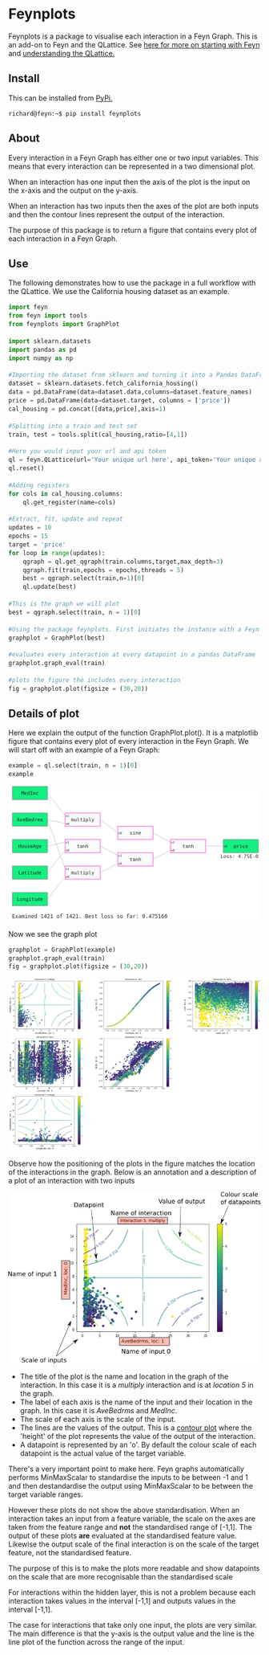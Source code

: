 # Feynplots
Feynplots is a package to visualise each interaction in a Feyn Graph. This is an add-on to Feyn and the QLattice. See [here for more on starting with Feyn](https://docs.abzu.ai/docs/guides/quick_start.html) and [understanding the QLattice.](https://docs.abzu.ai/docs/guides/qlattice.html)

## Install
This can be installed from [PyPi.](https://pypi.org/project/feynplots/)
```
richard@feyn:~$ pip install feynplots
```


## About
Every interaction in a Feyn Graph has either one or two input variables. This means that every interaction can be represented in a two dimensional plot.

When an interaction has one input then the axis of the plot is the input on the x-axis and the output on the y-axis.

When an interaction has two inputs then the axes of the plot are both inputs and then the contour lines represent the output of the interaction.

The purpose of this package is to return a figure that contains every plot of each interaction in a Feyn Graph.

## Use
The following demonstrates how to use the package in a full workflow with the QLattice. We use the California housing dataset as an example.
```python
import feyn
from feyn import tools
from feynplots import GraphPlot

import sklearn.datasets
import pandas as pd
import numpy as np

#Importing the dataset from sklearn and turning it into a Pandas DataFrame
dataset = sklearn.datasets.fetch_california_housing()
data = pd.DataFrame(data=dataset.data,columns=dataset.feature_names)
price = pd.DataFrame(data=dataset.target, columns = ['price'])
cal_housing = pd.concat([data,price],axis=1)

#Splitting into a train and test set
train, test = tools.split(cal_housing,ratio=[4,1])

#Here you would input your url and api token
ql = feyn.QLattice(url='Your unique url here', api_token='Your unique api token here')
ql.reset()

#Adding registers
for cols in cal_housing.columns:
    ql.get_register(name=cols)
    
#Extract, fit, update and repeat
updates = 10
epochs = 15
target = 'price'
for loop in range(updates):
    qgraph = ql.get_qgraph(train.columns,target,max_depth=3)
    qgraph.fit(train,epochs = epochs,threads = 5)
    best = qgraph.select(train,n=1)[0]
    ql.update(best)
    
#This is the graph we will plot
best = qgraph.select(train, n = 1)[0]

#Using the package feynplots. First initiates the instance with a Feyn graph
graphplot = GraphPlot(best) 

#evaluates every interaction at every datapoint in a pandas DataFrame
graphplot.graph_eval(train)

#plots the figure the includes every interaction
fig = graphplot.plot(figsize = (30,20)) 
```
## Details of plot
Here we explain the output of the function GraphPlot.plot(). It is a matplotlib figure that contains every plot of every interaction in the Feyn Graph. We will start off with an example of a Feyn Graph: 

```python
example = ql.select(train, n = 1)[0]
example
```
![Example graph](calhousinggraph1.png) 

Now we see the graph plot
```python
graphplot = GraphPlot(example)
graphplot.graph_eval(train)
fig = graphplot.plot(figsize = (30,20)) 
```
![Example plot](calhousinggraphplot.png) 

Observe how the positioning of the plots in the figure matches the location of the interactions in the graph. Below is an annotation and a description of a plot of an interaction with two inputs

![Annotated plot](interactionplot1.png) 

* The title of the plot is the name and location in the graph of the interaction. In this case it is a *multiply* interaction and is at *location 5* in the graph.
* The label of each axis is the name of the input and their location in the graph. In this case it is *AveBedrms* and *MedInc*.
* The scale of each axis is the scale of the input.
* The lines are the values of the output. This is a [contour plot](https://en.wikipedia.org/wiki/Contour_line) where the 'height' of the plot represents the value of the output of the interaction.
* A datapoint is represented by an 'o'. By default the colour scale of each datapoint is the actual value of the target variable.

There's a very important point to make here. Feyn graphs automatically performs MinMaxScalar to standardise the inputs to be between -1 and 1 and then destandardise the output using MinMaxScalar to be between the target variable ranges.

However these plots do not show the above standardisation. When an interaction takes an input from a feature variable, the scale on the axes are taken from the feature range and **not** the standardised range of [-1,1]. The output of these plots **are** evaluated at the standardised feature value. Likewise the output scale of the final interaction is on the scale of the target feature, not the standardised feature.

The purpose of this is to make the plots more readable and show datapoints on the scale that are more recognisable than the standardised scale

For interactions within the hidden layer, this is not a problem because each interaction takes values in the interval [-1,1] and outputs values in the interval [-1,1].

The case for interactions that take only one input, the plots are very similar. The main difference is that the y-axis is the output value and the line is the line plot of the function across the range of the input.